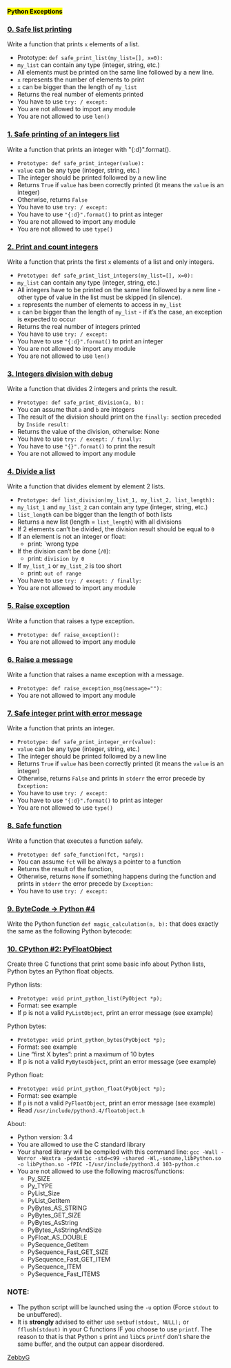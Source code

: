 <strong><mark>Python Exceptions</mark></strong>

### [0. Safe list printing](0-safe_print_list.py)

Write a function that prints `x` elements of a list.

- Prototype: `def safe_print_list(my_list=[], x=0):`
- `my_list` can contain any type (integer, string, etc.)
- All elements must be printed on the same line followed by a new line.
- `x` represents the number of elements to print
- `x` can be bigger than the length of `my_list`
- Returns the real number of elements printed
- You have to use `try: / except:`
- You are not allowed to import any module
- You are not allowed to use `len()`

### [1. Safe printing of an integers list](1-safe_print_integer.py)

Write a function that prints an integer with "{:d}".format().

- `Prototype: def safe_print_integer(value):`
- `value` can be any type (integer, string, etc.)
- The integer should be printed followed by a new line
- Returns `True` if `value` has been correctly printed (it means the `value` is an integer)
- Otherwise, returns `False`
- You have to use `try: / except:`
- You have to use `"{:d}".format()` to print as integer
- You are not allowed to import any module
- You are not allowed to use `type()`

### [2. Print and count integers](2-safe_print_list_integers.py)

Write a function that prints the first `x` elements of a list and only integers.

- `Prototype: def safe_print_list_integers(my_list=[], x=0):`
- `my_list` can contain any type (integer, string, etc.)
- All integers have to be printed on the same line followed by a new line - other type of value in the list must be skipped (in silence).
- `x` represents the number of elements to access in `my_list`
- `x` can be bigger than the length of `my_list` - if it’s the case, an exception is expected to occur
- Returns the real number of integers printed
- You have to use `try: / except:`
- You have to use `"{:d}".format()` to print an integer
- You are not allowed to import any module
- You are not allowed to use `len()`

### [3. Integers division with debug](3-safe_print_division.py)

Write a function that divides 2 integers and prints the result.

- `Prototype: def safe_print_division(a, b):`
- You can assume that `a` and `b` are integers
- The result of the division should print on the `finally:` section preceded by `Inside result:`
- Returns the value of the division, otherwise: None
- You have to use `try: / except: / finally:`
- You have to use `"{}".format()` to print the result
- You are not allowed to import any module

### [4. Divide a list](4-list_division.py)

Write a function that divides element by element 2 lists.

- `Prototype: def list_division(my_list_1, my_list_2, list_length):`
- `my_list_1` and `my_list_2` can contain any type (integer, string, etc.)
- `list_length` can be bigger than the length of both lists
- Returns a new list (length = `list_length`) with all divisions
- If 2 elements can’t be divided, the division result should be equal to `0`
- If an element is not an integer or float:
   - print: `wrong type
- If the division can’t be done (`/0`):
   - print: `division by 0`
- If `my_list_1` or `my_list_2` is too short
   - print: `out of range`
- You have to use `try: / except: / finally:`
- You are not allowed to import any module

### [5. Raise exception](5-raise_exception.py)

Write a function that raises a type exception.

- `Prototype: def raise_exception():`
- You are not allowed to import any module

### [6. Raise a message](6-raise_exception_msg.py)

Write a function that raises a name exception with a message.

- `Prototype: def raise_exception_msg(message=""):`
- You are not allowed to import any module

### [7. Safe integer print with error message](100-safe_print_integer_err.py)

Write a function that prints an integer.

- `Prototype: def safe_print_integer_err(value):`
- `value` can be any type (integer, string, etc.)
- The integer should be printed followed by a new line
- Returns `True` if `value` has been correctly printed (it means the `value` is an integer)
- Otherwise, returns `False` and prints in `stderr` the error precede by `Exception:`
- You have to use `try: / except:`
- You have to use `"{:d}".format()` to print as integer
- You are not allowed to use `type()`

### [8. Safe function](101-safe_function.py)

Write a function that executes a function safely.

- `Prototype: def safe_function(fct, *args):`
- You can assume `fct` will be always a pointer to a function
- Returns the result of the function,
- Otherwise, returns `None` if something happens during the function and prints in `stderr` the error precede by `Exception:`
- You have to use `try: / except:`

### [9. ByteCode -> Python #4](102-magic_calculation.py)

Write the Python function `def magic_calculation(a, b):` that does exactly the same as the following Python bytecode:

### [10. CPython #2: PyFloatObject](103-python.c)

Create three C functions that print some basic info about Python lists, Python bytes an Python float objects.

Python lists:
 - `Prototype: void print_python_list(PyObject *p);`
 - Format: see example
 - If p is not a valid `PyListObject`, print an error message (see example)

Python bytes:
  - `Prototype: void print_python_bytes(PyObject *p);`
  - Format: see example
  - Line “first X bytes”: print a maximum of 10 bytes
  - If p is not a valid `PyBytesObject`, print an error message (see example)

Python float:
  - `Prototype: void print_python_float(PyObject *p);`
  - Format: see example
  - If `p` is not a valid `PyFloatObject`, print an error message (see example)
  - Read `/usr/include/python3.4/floatobject.h`

About:
  - Python version: 3.4
  - You are allowed to use the C standard library
  - Your shared library will be compiled with this command line: `gcc -Wall -Werror -Wextra -pedantic -std=c99 -shared -Wl,-soname,libPython.so -o libPython.so -fPIC -I/usr/include/python3.4 103-python.c`
  - You are not allowed to use the following macros/functions:
       - Py_SIZE
       - Py_TYPE 
       - PyList_Size 
       - PyList_GetItem
       - PyBytes_AS_STRING
       - PyBytes_GET_SIZE
       - PyBytes_AsString
       - PyBytes_AsStringAndSize
       - PyFloat_AS_DOUBLE
       - PySequence_GetItem
       - PySequence_Fast_GET_SIZE
       - PySequence_Fast_GET_ITEM
       - PySequence_ITEM
       - PySequence_Fast_ITEMS

### NOTE:
  - The python script will be launched using the `-u` option (Force `stdout` to be unbuffered).
  - It is <strong> strongly </strong> advised to either use `setbuf(stdout, NULL);` or `fflush(stdout)` in your C functions IF you choose to use `printf`. The reason to that is that Python `s` print `and` `libC`s `printf` don’t share the same buffer, and the output can appear disordered.

<a href="https://github.com/zebbyG/alx-higher_level_programming/tree/master/0x05-python-exceptions">ZebbyG</a>
